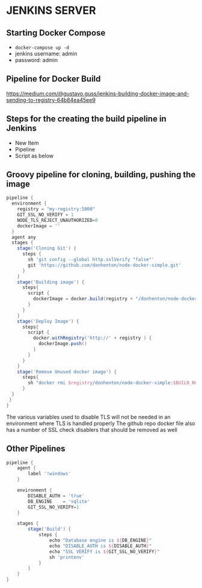 # JENKINS SERVER

## Starting Docker Compose

* ```docker-compose up -d```
* jenkins username: admin 
* password: admin

## Pipeline for Docker Build

<https://medium.com/@gustavo.guss/jenkins-building-docker-image-and-sending-to-registry-64b84ea45ee9>

## Steps for the creating the build pipeline in Jenkins

* New Item
* Pipeline
* Script as below

## Groovy pipeline for cloning, building, pushing the image

```groovy
pipeline {
  environment {
    registry = "my-registry:5000"
    GIT_SSL_NO_VERIFY = 1
    NODE_TLS_REJECT_UNAUTHORIZED=0
    dockerImage = ''
  }
  agent any
  stages {
    stage('Cloning Git') {
      steps {
        sh 'git config --global http.sslVerify "false"'
        git 'https://github.com/donhenton/node-docker-simple.git'
      }
    }
    stage('Building image') {
      steps{
        script {
          dockerImage = docker.build(registry + "/donhenton/node-docker-simple:$BUILD_NUMBER")
        }
      }
    }
    stage('Deploy Image') {
      steps{
        script {
          docker.withRegistry('http://' + registry ) {
            dockerImage.push()
          }
        }
      }
    }
    stage('Remove Unused docker image') {
      steps{
        sh "docker rmi $registry/donhenton/node-docker-simple:$BUILD_NUMBER"
      }
  }
 }
}
```

The various variables used to disable TLS will not be needed in an environment where TLS is handled properly
The github repo docker file also has a number of SSL check disablers that should be removed as well


## Other Pipelines

```groovy
pipeline {
    agent {
        label '!windows'
    }

    environment {
        DISABLE_AUTH = 'true'
        DB_ENGINE    = 'sqlite'
        GIT_SSL_NO_VERIFY=1
    }

    stages {
        stage('Build') {
            steps {
                echo "Database engine is ${DB_ENGINE}"
                echo "DISABLE_AUTH is ${DISABLE_AUTH}"
                echo "SSL VERIFY is ${GIT_SSL_NO_VERIFY}"
                sh 'printenv'
            }
        }
    }
}
```

